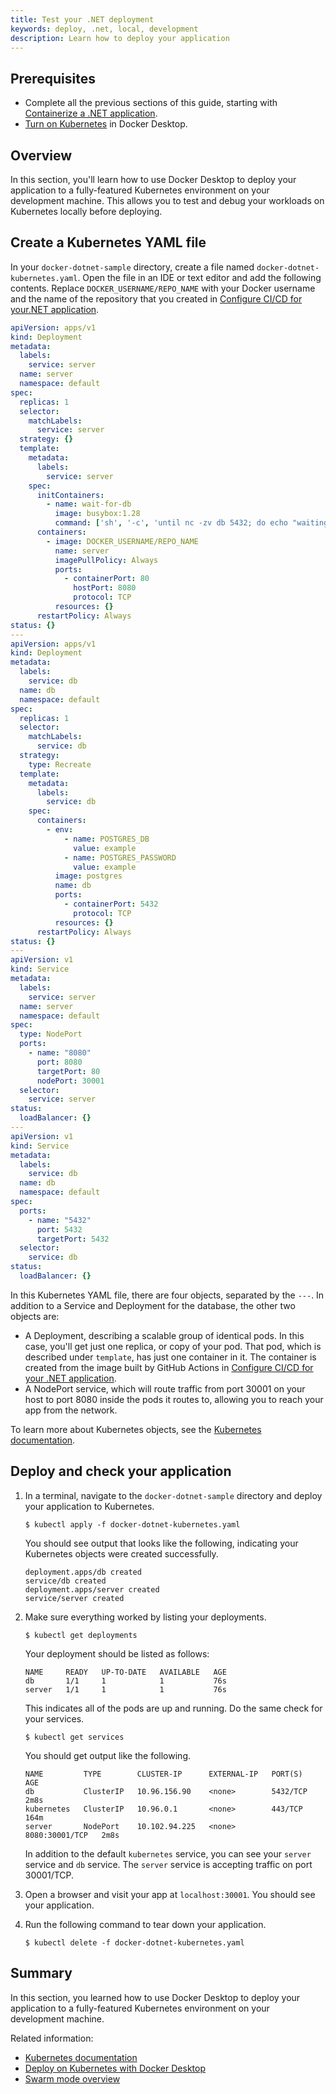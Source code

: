 ```yaml
---
title: Test your .NET deployment
keywords: deploy, .net, local, development
description: Learn how to deploy your application
---
```


## Prerequisites

- Complete all the previous sections of this guide, starting with [Containerize
  a .NET application](containerize.md).
- [Turn on Kubernetes](/desktop/kubernetes/#install-and-turn-on-kubernetes) in Docker
  Desktop.

## Overview

In this section, you'll learn how to use Docker Desktop to deploy your
application to a fully-featured Kubernetes environment on your development
machine. This allows you to test and debug your workloads on Kubernetes locally
before deploying.

## Create a Kubernetes YAML file

In your `docker-dotnet-sample` directory, create a file named
`docker-dotnet-kubernetes.yaml`. Open the file in an IDE or text editor and add
the following contents. Replace `DOCKER_USERNAME/REPO_NAME` with your Docker
username and the name of the repository that you created in [Configure CI/CD for
your.NET application](configure-ci-cd.md).

```yaml
apiVersion: apps/v1
kind: Deployment
metadata:
  labels:
    service: server
  name: server
  namespace: default
spec:
  replicas: 1
  selector:
    matchLabels:
      service: server
  strategy: {}
  template:
    metadata:
      labels:
        service: server
    spec:
      initContainers:
        - name: wait-for-db
          image: busybox:1.28
          command: ['sh', '-c', 'until nc -zv db 5432; do echo "waiting for db"; sleep 2; done;']
      containers:
        - image: DOCKER_USERNAME/REPO_NAME
          name: server
          imagePullPolicy: Always
          ports:
            - containerPort: 80
              hostPort: 8080
              protocol: TCP
          resources: {}
      restartPolicy: Always
status: {}
---
apiVersion: apps/v1
kind: Deployment
metadata:
  labels:
    service: db
  name: db
  namespace: default
spec:
  replicas: 1
  selector:
    matchLabels:
      service: db
  strategy:
    type: Recreate
  template:
    metadata:
      labels:
        service: db
    spec:
      containers:
        - env:
            - name: POSTGRES_DB
              value: example
            - name: POSTGRES_PASSWORD
              value: example
          image: postgres
          name: db
          ports:
            - containerPort: 5432
              protocol: TCP
          resources: {}
      restartPolicy: Always
status: {}
---
apiVersion: v1
kind: Service
metadata:
  labels:
    service: server
  name: server
  namespace: default
spec:
  type: NodePort
  ports:
    - name: "8080"
      port: 8080
      targetPort: 80
      nodePort: 30001
  selector:
    service: server
status:
  loadBalancer: {}
---
apiVersion: v1
kind: Service
metadata:
  labels:
    service: db
  name: db
  namespace: default
spec:
  ports:
    - name: "5432"
      port: 5432
      targetPort: 5432
  selector:
    service: db
status:
  loadBalancer: {}
```

In this Kubernetes YAML file, there are four objects, separated by the `---`. In addition to a Service and Deployment for the database, the other two objects are:

 - A Deployment, describing a scalable group of identical pods. In this case,
   you'll get just one replica, or copy of your pod. That pod, which is
   described under `template`, has just one container in it. The container is
    created from the image built by GitHub Actions in [Configure CI/CD for your
    .NET application](configure-ci-cd.md).
 - A NodePort service, which will route traffic from port 30001 on your host to
   port 8080 inside the pods it routes to, allowing you to reach your app
   from the network.

To learn more about Kubernetes objects, see the [Kubernetes documentation](https://kubernetes.io/docs/home/).

## Deploy and check your application

1. In a terminal, navigate to the `docker-dotnet-sample` directory
   and deploy your application to Kubernetes.

   ```console
   $ kubectl apply -f docker-dotnet-kubernetes.yaml
   ```

   You should see output that looks like the following, indicating your Kubernetes objects were created successfully.

   ```shell
   deployment.apps/db created
   service/db created
   deployment.apps/server created
   service/server created
   ```

2. Make sure everything worked by listing your deployments.

   ```console
   $ kubectl get deployments
   ```

   Your deployment should be listed as follows:

   ```shell
   NAME     READY   UP-TO-DATE   AVAILABLE   AGE
   db       1/1     1            1           76s
   server   1/1     1            1           76s
   ```

   This indicates all of the pods are up and running. Do the same check for your services.

   ```console
   $ kubectl get services
   ```

   You should get output like the following.

   ```shell
   NAME         TYPE        CLUSTER-IP      EXTERNAL-IP   PORT(S)          AGE
   db           ClusterIP   10.96.156.90    <none>        5432/TCP         2m8s
   kubernetes   ClusterIP   10.96.0.1       <none>        443/TCP          164m
   server       NodePort    10.102.94.225   <none>        8080:30001/TCP   2m8s
   ```

   In addition to the default `kubernetes` service, you can see your `server` service and `db` service. The `server` service is accepting traffic on port 30001/TCP.

3. Open a browser and visit your app at `localhost:30001`. You should see your
   application.

4. Run the following command to tear down your application.

   ```console
   $ kubectl delete -f docker-dotnet-kubernetes.yaml
   ```

## Summary

In this section, you learned how to use Docker Desktop to deploy your application to a fully-featured Kubernetes environment on your development machine.

Related information:
   - [Kubernetes documentation](https://kubernetes.io/docs/home/)
   - [Deploy on Kubernetes with Docker Desktop](../../desktop/kubernetes.md)
   - [Swarm mode overview](../../engine/swarm/_index.md)